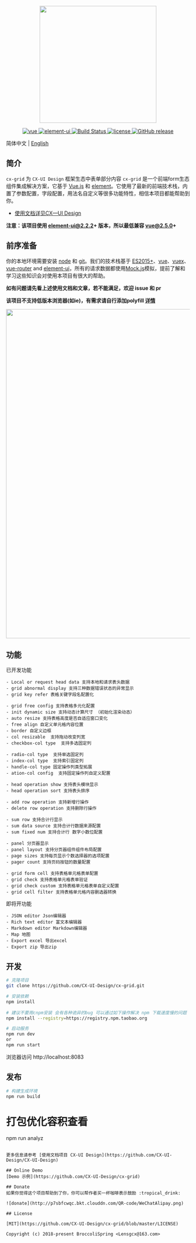 <p align="center">
  <img width="320" src="https://wpimg.wallstcn.com/ecc53a42-d79b-42e2-8852-5126b810a4c8.svg">
</p>

<p align="center">
  <a href="https://github.com/vuejs/vue">
    <img src="https://img.shields.io/badge/vue-2.5.10-brightgreen.svg" alt="vue">
  </a>
  <a href="https://github.com/ElemeFE/element">
    <img src="https://img.shields.io/badge/element--ui-2.3.0-brightgreen.svg" alt="element-ui">
  </a>
  <a href="https://travis-ci.org/PanJiaChen/vue-element-admin" rel="nofollow">
    <img src="https://travis-ci.org/PanJiaChen/vue-element-admin.svg?branch=master" alt="Build Status">
  </a>
  <a href="https://github.com/PanJiaChen/vue-element-admin/blob/master/LICENSE">
    <img src="https://img.shields.io/github/license/mashape/apistatus.svg" alt="license">
  </a>
  <a href="https://github.com/PanJiaChen/vue-element-admin/releases">
    <img src="https://img.shields.io/github/release/PanJiaChen/vue-element-admin.svg" alt="GitHub release">
  </a>
</p>

简体中文 | [English](./README.md)

## 简介
`cx-grid` 为 `CX-UI Design` 框架生态中表单部分内容
`cx-grid` 是一个前端form生态组件集成解决方案，它基于 [Vue.js](https://github.com/vuejs/vue) 和 [element](https://github.com/ElemeFE/element)。它使用了最新的前端技术栈，内置了参数配置，字段配置，用法名自定义等很多功能特性，相信本项目都能帮助到你。

- [使用文档详见CX—UI Design](https://github.com/CX-UI-Design/CX-UI-DesignLICENSE)

**注意：该项目使用 element-ui@2.2.2+ 版本，所以最低兼容 vue@2.5.0+**

## 前序准备

你的本地环境需要安装 [node](http://nodejs.org/) 和 [git](https://git-scm.com/)。我们的技术栈基于 [ES2015+](http://es6.ruanyifeng.com/)、[vue](https://cn.vuejs.org/index.html)、[vuex](https://vuex.vuejs.org/zh-cn/)、[vue-router](https://router.vuejs.org/zh-cn/) and [element-ui](https://github.com/ElemeFE/element)，所有的请求数据都使用[Mock.js](https://github.com/nuysoft/Mock)模拟，提前了解和学习这些知识会对使用本项目有很大的帮助。

 **如有问题请先看上述使用文档和文章，若不能满足，欢迎 issue 和 pr**

 **该项目不支持低版本浏览器(如ie)，有需求请自行添加polyfill [详情](https://github.com/PanJiaChen/vue-element-admin/wiki#babel-polyfill)**

 <p align="center">
  <img width="900" src="http://otaflb4oo.bkt.clouddn.com/CX-UI-Design/CX-Grid/grid-showgrid-back.png">
</p>

## 功能
已开发功能
```
- Local or request head data 支持本地和请求表头数据
- grid abnormal display 支持三种数据错误状态的异常显示
- grid key refer 表格关键字段名配置化

- grid free config 支持表格多元化配置
- init dynamic size 支持动态计算尺寸 （初始化渲染动态）
- auto resize 支持表格高度是否自适应窗口变化
- free align 自定义单元格内容位置
- border 自定义边框
- col resizable  支持拖动改变列宽
- checkbox-col type  支持多选固定列

- radio-col type  支持单选固定列
- index-col type  支持索引固定列
- handle-col type 固定操作列类型拓展
- ation-col config  支持固定操作列自定义配置

- head operation show 支持表头模块显示
- head operation sort 支持表头排序

- add row operation 支持新增行操作
- delete row operation 支持删除行操作

- sum row 支持合计行显示
- sum data source 支持合计行数据来源配置
- sum fixed num 支持合计行 数字小数位配置

- panel 分页器显示
- panel layout 支持分页器组件组件布局配置
- page sizes 支持每页显示个数选择器的选项配置
- pager count 支持页码按钮的数量配置

- grid form cell 支持表格单元格表单配置
- grid check 支持表格单元格表单验证
- grid check custom 支持表格单元格表单自定义配置
- grid cell filter 支持表格单元格内容删选器转换
```
即将开功能
```
- JSON editor Json编辑器
- Rich text editor 富文本编辑器
- Markdown editor Markdown编辑器
- Map 地图
- Export excel 导出excel
- Export zip 导出zip
```

## 开发
```bash
# 克隆项目
git clone https://github.com/CX-UI-Design/cx-grid.git

# 安装依赖
npm install
   
# 建议不要用cnpm安装 会有各种诡异的bug 可以通过如下操作解决 npm 下载速度慢的问题
npm install --registry=https://registry.npm.taobao.org

# 启动服务
npm run dev
or
npm run start
```
浏览器访问 http://localhost:8083

## 发布
```bash
# 构建生成环境
npm run build
```
# 打包优化容积查看
npm run analyz
```

更多信息请参考 [使用文档项目 CX-UI Design](https://github.com/CX-UI-Design/CX-UI-Design)

## Online Demo
[Demo 示例](https://github.com/CX-UI-Design/cx-grid)

## Donate
如果你觉得这个项目帮助到了你，你可以帮作者买一杯咖啡表示鼓励 :tropical_drink:

![donate](http://p7sbfcwqc.bkt.clouddn.com/QR-code/WeChatAlipay.png)

## License

[MIT](https://github.com/CX-UI-Design/cx-grid/blob/master/LICENSE)

Copyright (c) 2018-present BroccoliSpring <Lensgcx@163.com>
